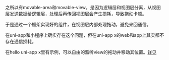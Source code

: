 <!-- ## movable-area -->

<!-- UTSCOMJSON.movable-area.name -->

<!-- UTSCOMJSON.movable-area.description -->

<!-- UTSCOMJSON.movable-area.compatibility -->

之所以有movable-area和movable-view，是因为逻辑层和视图层分离，从视图层发送数据给逻辑层，处理后再传回视图层会产生损耗，导致拖动卡顿。

于是通过一个框架实现好的组件，在视图层内部处理拖动，避免来回通信。

在uni-app和小程序上确实存在这个问题，但在uni-app x的web和app上其实都不存在通信损耗。

在hello uni-app x里有示例，可以自由的监听view的拖动并移动其位置。[详见](https://gitcode.net/dcloud/hello-uni-app-x/-/blob/alpha/pages/component/general-event/touch-event.uvue)

<!-- UTSCOMJSON.movable-area.attribute -->

<!-- UTSCOMJSON.movable-area.event -->

<!-- UTSCOMJSON.movable-area.component_type -->

<!-- UTSCOMJSON.movable-area.children -->

<!-- UTSCOMJSON.movable-area.example -->

<!-- UTSCOMJSON.movable-area.reference -->

